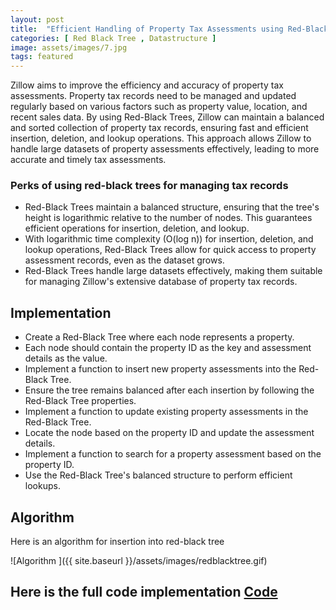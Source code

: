 ```yaml
---
layout: post
title:  "Efficient Handling of Property Tax Assessments using Red-Black Trees"
categories: [ Red Black Tree , Datastructure ]
image: assets/images/7.jpg
tags: featured
---
```

Zillow aims to improve the efficiency and accuracy of property tax assessments. Property tax records need to be managed and updated regularly based on various factors such as property value, location, and recent sales data. By using Red-Black Trees, Zillow can maintain a balanced and sorted collection of property tax records, ensuring fast and efficient insertion, deletion, and lookup operations. This approach allows Zillow to handle large datasets of property assessments effectively, leading to more accurate and timely tax assessments.

### Perks of using red-black trees for managing tax records
- Red-Black Trees maintain a balanced structure, ensuring that the tree's height is logarithmic relative to the number of nodes. This guarantees efficient operations for insertion, deletion, and lookup.
- With logarithmic time complexity (O(log n)) for insertion, deletion, and lookup operations, Red-Black Trees allow for quick access to property assessment records, even as the dataset grows.
- Red-Black Trees handle large datasets effectively, making them suitable for managing Zillow's extensive database of property tax records.

## Implementation
- Create a Red-Black Tree where each node represents a property.
- Each node should contain the property ID as the key and assessment details as the value.
- Implement a function to insert new property assessments into the Red-Black Tree.
- Ensure the tree remains balanced after each insertion by following the Red-Black Tree properties.
- Implement a function to update existing property assessments in the Red-Black Tree.
- Locate the node based on the property ID and update the assessment details.
- Implement a function to search for a property assessment based on the property ID.
- Use the Red-Black Tree's balanced structure to perform efficient lookups.

## Algorithm
Here is an algorithm for insertion into red-black tree

![Algorithm ]({{ site.baseurl }}/assets/images/redblacktree.gif)

## Here is the full code implementation [Code](https://github.com/anandarao/Red-Black-Tree/blob/master/RBTree.cpp)
